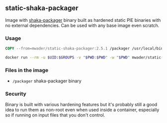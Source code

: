 ## static-shaka-packager

Image with [shaka-packager](https://github.com/shaka-project/shaka-packager) binary built as hardened static PIE binaries with no
external dependencies. Can be used with any base image even scratch.

### Usage
```Dockerfile
COPY --from=mwader/static-shaka-packager:2.5.1 /packager /usr/local/bin/
```
```sh
docker run --rm -u $UID:$GROUPS -v "$PWD:$PWD" -w "$PWD" mwader/static-shaka-packager:2.6.1 ...
```

### Files in the image
- `/packager` shaka-packager binary

### Security

Binary is built with various hardening features but it's probably still a good idea to run
them as non-root even when used inside a container, especially so if running on input files
that you don't control.
